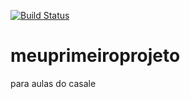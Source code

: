 [![Build Status](https://travis-ci.org/kobrakan/meuprimeiroprojeto.svg?branch=master)](https://travis-ci.org/kobrakan/meuprimeiroprojeto)
# meuprimeiroprojeto
para aulas do casale

